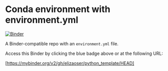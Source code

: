 # Conda environment with environment.yml

[![Binder](http://mybinder.org/badge_logo.svg)](https://mybinder.org/v2/gh/elizaoser/python_template/HEAD)

A Binder-compatible repo with an `environment.yml` file.

Access this Binder by clicking the blue badge above or at the following URL:

[https://mybinder.org/v2/gh/elizaoser/python_template/HEAD]

